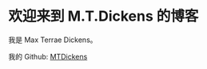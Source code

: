 # 欢迎来到 M.T.Dickens 的博客

我是 Max Terrae Dickens。

我的 Github: [MTDickens](https://github.com/MTDickens)

<script>
    (function () {
        window.counterscale = {
            q: [["set", "siteId", "blog-cc98-site"], ["trackPageview"]],
        };
    })();
</script>
<script
    id="counterscale-script"
    src="https://counterscale.workers.cc98.site/tracker.js"
    defer
></script>